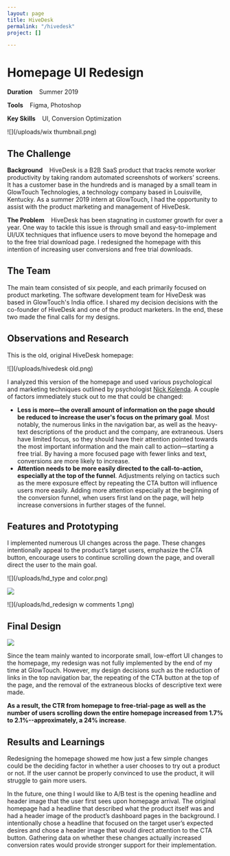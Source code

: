 ```yaml
---
layout: page
title: HiveDesk
permalink: "/hivedesk"
project: []

---
```

# Homepage UI Redesign

**Duration**    Summer 2019

**Tools**    Figma, Photoshop

**Key Skills**    UI, Conversion Optimization

![](/uploads/wix thumbnail.png)

## The Challenge

**Background**    HiveDesk is a B2B SaaS product that tracks remote worker productivity by taking random automated screenshots of workers’ screens. It has a customer base in the hundreds and is managed by a small team in GlowTouch Technologies, a technology company based in Louisville, Kentucky. As a summer 2019 intern at GlowTouch, I had the opportunity to assist with the product marketing and management of HiveDesk.

**The Problem**    HiveDesk has been stagnating in customer growth for over a year. One way to tackle this issue is through small and easy-to-implement UI/UX techniques that influence users to move beyond the homepage and to the free trial download page. I redesigned the homepage with this intention of increasing user conversions and free trial downloads.

## The Team

The main team consisted of six people, and each primarily focused on product marketing. The software development team for HiveDesk was based in GlowTouch's India office. I shared my decision decisions with the co-founder of HiveDesk and one of the product marketers. In the end, these two made the final calls for my designs.

## Observations and Research

This is the old, original HiveDesk homepage:

![](/uploads/hivedesk old.png)

I analyzed this version of the homepage and used various psychological and marketing techniques outlined by psychologist [Nick Kolenda](https://www.nickkolenda.com/my-guides/). A couple of factors immediately stuck out to me that could be changed:

* **Less is more—the overall amount of information on the page should be reduced to increase the user's focus on the primary goal**. Most notably, the numerous links in the navigation bar, as well as the heavy-text descriptions of the product and the company, are extraneous. Users have limited focus, so they should have their attention pointed towards the most important information and the main call to action—starting a free trial. By having a more focused page with fewer links and text, conversions are more likely to increase.
* **Attention needs to be more easily directed to the call-to-action, especially at the top of the funnel**. Adjustments relying on tactics such as the mere exposure effect by repeating the CTA button will influence users more easily. Adding more attention especially at the beginning of the conversion funnel, when users first land on the page, will help increase conversions in further stages of the funnel.

## Features and Prototyping

I implemented numerous UI changes across the page. These changes intentionally appeal to the product’s target users, emphasize the CTA button, encourage users to continue scrolling down the page, and overall direct the user to the main goal.

![](/uploads/hd_type and color.png)

![](/uploads/hd_lofi_wireframe.png)

![](/uploads/hd_redesign w comments 1.png)

## Final Design

![](/uploads/new_mockup-1.png)

Since the team mainly wanted to incorporate small, low-effort UI changes to the homepage, my redesign was not fully implemented by the end of my time at GlowTouch. However, my design decisions such as the reduction of links in the top navigation bar, the repeating of the CTA button at the top of the page, and the removal of the extraneous blocks of descriptive text were made.

**As a result, the CTR from homepage to free-trial-page as well as the number of users scrolling down the entire homepage increased from 1.7% to 2.1%--approximately, a 24% increase**.

## Results and Learnings

Redesigning the homepage showed me how just a few simple changes could be the deciding factor in whether a user chooses to try out a product or not. If the user cannot be properly convinced to use the product, it will struggle to gain more users.

In the future, one thing I would like to A/B test is the opening headline and header image that the user first sees upon homepage arrival. The original homepage had a headline that described what the product itself was and had a header image of the product’s dashboard pages in the background. I intentionally chose a headline that focused on the target user’s expected desires and chose a header image that would direct attention to the CTA button. Gathering data on whether these changes actually increased conversion rates would provide stronger support for their implementation.